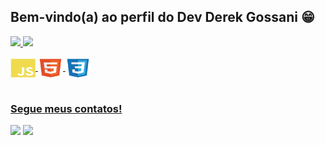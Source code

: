 ## Bem-vindo(a) ao perfil do Dev Derek Gossani 😁

 <div>
   <a href="https://github.com/DerekGossani
">
   <img height="180em" src="https://github-readme-stats.vercel.app/api?username=DerekGossani&show_icons=true&theme=tokyonight&include_all_commits=true&count_private=true"/>
   <img height="180em" src="https://github-readme-stats.vercel.app/api/top-langs/?username=DerekGossani&layout=compact&langs_count=6&theme=tokyonight"/>
</div>
    
<div style="display: inline_block"><br>
  <img align="center" alt="Js" height="30" width="40" src="https://raw.githubusercontent.com/devicons/devicon/master/icons/javascript/javascript-plain.svg">
  <img align="center" alt="HTML" height="30" width="40" src="https://raw.githubusercontent.com/devicons/devicon/master/icons/html5/html5-original.svg">
  <img align="center" alt="CSS" height="30" width="40" src="https://raw.githubusercontent.com/devicons/devicon/master/icons/css3/css3-original.svg">
</div>
 
<br>
 
### Segue meus contatos!
 
<div> 

  <a href="https://instagram.com/derekgossani" target="_blank"><img src="https://img.shields.io/badge/-Instagram-%23E4405F?style=for-the-badge&logo=instagram&logoColor=white" target="_blank"></a>
  <a href = "mailto:derekgossani605@gmail.com"><img src="https://img.shields.io/badge/-Gmail-%23333?style=for-the-badge&logo=gmail&logoColor=white" target="_blank"></a>
 
